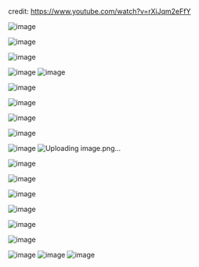 credit: https://www.youtube.com/watch?v=rXiJqm2eFfY

![image](https://github.com/user-attachments/assets/064ebf13-7647-42e3-8e69-7923331e8ca7)

![image](https://github.com/user-attachments/assets/68eedd78-cb9d-4a5f-9799-1ac17abd9bd7)


![image](https://github.com/user-attachments/assets/f5cd4a65-15e2-4233-ac91-5368b0cb06a1)

![image](https://github.com/user-attachments/assets/c70dd849-253b-49ba-bfde-ad7aa3b7958b)
![image](https://github.com/user-attachments/assets/e30c8892-24ce-4267-97ec-15865fce0831)

![image](https://github.com/user-attachments/assets/b8ef600b-42cf-4c31-8475-54a52c3e0974)

![image](https://github.com/user-attachments/assets/1d257024-78de-4386-ba72-9ccab9c78d9a)

![image](https://github.com/user-attachments/assets/99b3e576-db1f-4f0e-adeb-7c7b4d44220b)

![image](https://github.com/user-attachments/assets/a36a3fdc-ad49-459d-96e6-9c69b31c04c7)

![image](https://github.com/user-attachments/assets/76ee8507-494d-44ae-82f2-de9b245aaf40)
![Uploading image.png…]()

![image](https://github.com/user-attachments/assets/f971f7e5-0260-45cd-af52-fbf0053e0520)

![image](https://github.com/user-attachments/assets/f7f0d349-6db3-4715-9318-38054d004383)

![image](https://github.com/user-attachments/assets/39f30c5d-c1a3-489f-b2b5-e985baf44515)

![image](https://github.com/user-attachments/assets/b5b62c15-227a-4236-858d-a2f17f4bdd6f)

![image](https://github.com/user-attachments/assets/a60e9416-95af-46b1-93df-3ab666d48c1a)

![image](https://github.com/user-attachments/assets/b3736b64-f4f4-4d3f-918b-2ce366631244)

![image](https://github.com/user-attachments/assets/13893f12-37a6-4e73-95f4-566929a02f43)
![image](https://github.com/user-attachments/assets/e50fa405-bb2d-44ec-8e36-82e444c95286)
![image](https://github.com/user-attachments/assets/3f63a163-ff76-4b61-9da0-57b9fa499303)




